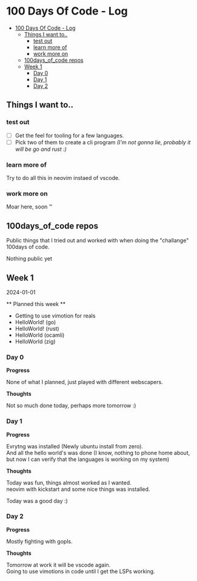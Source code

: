 # 100 Days Of Code - Log

- [100 Days Of Code - Log](#100-days-of-code---log)
  - [Things I want to..](#things-i-want-to)
    - [test out](#test-out)
    - [learn more of](#learn-more-of)
    - [work more on](#work-more-on)
  - [100days_of_code repos](#100days_of_code-repos)
  - [Week 1](#week-1)
    - [Day 0](#day-0)
    - [Day 1](#day-1)
    - [Day 2](#day-2)

## Things I want to..

### test out

- [ ] Get the feel for tooling for a few languages.
- [ ] Pick two of them to create a cli program _(I'm not gonna lie, probably it will be go and rust :)_

### learn more of

Try to do all this in neovim instaed of vscode.

### work more on

Moar here, soon :tm:

## 100days_of_code repos

Public things that I tried out and worked with when doing the "challange" 100days of code.

Nothing public yet

## Week 1

2024-01-01

** Planned this week **

- Getting to use vimotion for reals
- HelloWorld! (go)
- HelloWorld! (rust)
- HelloWorld (ocamli)
- HelloWorld (zig)

### Day 0 ####
**Progress**

None of what I planned, just played with different webscapers.  

**Thoughts**

Not so much done today, perhaps more tomorrow :)

### Day 1 ####
**Progress**

Evrytng was installed (Newly ubuntu install from zero).  
And all the hello world's was done (I know, nothing to phone home about, but now I can verify that the languages is working on my system)

**Thoughts**

Today was fun, things almost worked as I wanted.  
neovim with kickstart and some nice things was installed.  

Today was a good day :)

### Day 2 ###
**Progress**

Mostly fighting with gopls.

**Thoughts**

Tomorrow at work it will be vscode again.   
Going to use vimotions in code until I get the LSPs working.
